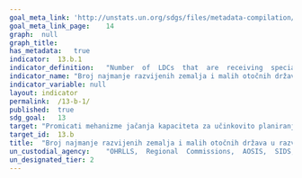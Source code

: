 ```yaml
---	
goal_meta_link:	'http://unstats.un.org/sdgs/files/metadata-compilation/Metadata-Goal-13.pdf'
goal_meta_link_page:	14
graph:	null
graph_title:	
has_metadata:	true
indicator:	13.b.1
indicator_definition:	"Number  of  LDCs  that  are  receiving  specialized  support  for  raising  capacities  for  effective  climate  change  related  planning  and  management,  including  focusing  on  women,  youth,  local  and  marginalized  communities"
indicator_name:	"Broj najmanje razvijenih zemalja i malih otočnih država u razvoju s nacionalno utvrđenim doprinosima, dugoročnim strategijama, nacionalnim planovima prilagodbe i komunikacijama o prilagodbi, kako je izviješteno tajništvo Okvirne konvencije Ujedinjenih naroda o klimatskim promjenama"
indicator_variable:	null
layout:	indicator
permalink:	/13-b-1/
published:	true
sdg_goal:	13
target:	"Promicati mehanizme jačanja kapaciteta za učinkovito planiranje i upravljanje u području klimatskih promjena u najmanje razvijenim zemljama, između ostalog s naglaskom na žene, mlade i lokalne i marginalizirane zajednice"
target_id:	13.b
title:	"Broj najmanje razvijenih zemalja i malih otočnih država u razvoju s nacionalno utvrđenim doprinosima, dugoročnim strategijama, nacionalnim planovima prilagodbe i komunikacijama o prilagodbi, kako je izviješteno tajništvo Okvirne konvencije Ujedinjenih naroda o klimatskim promjenama"
un_custodial_agency:	"OHRLLS,  Regional  Commissions,  AOSIS,  SIDS,  Samoa  Pathway  (Partnering  Agencies:  UNISDR,  UNFCCC,  WMO)"
un_designated_tier:	2
---	
```

